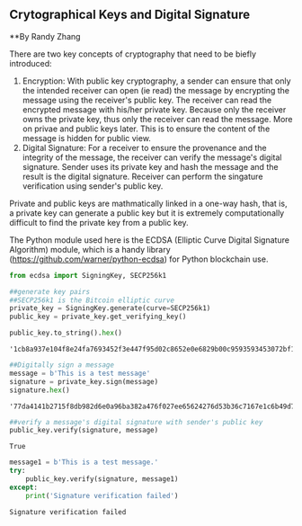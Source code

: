 
## Crytographical Keys and Digital Signature 
**By Randy Zhang 

There are two key concepts of cryptography that need to be biefly introduced: 
1. Encryption: With public key cryptography, a sender can ensure that only the intended receiver can open (ie read) the message by encrypting the message using the receiver's public key. The receiver can read the encrypted message with his/her private key. Because only the receiver owns the private key, thus only the receiver can read the message. More on privae and public keys later. This is to ensure the content of the message is hidden for public view.
2. Digital Signature: For a receiver to ensure the provenance and the integrity of the message, the receiver can verify the message's digital signature. Sender uses its private key and hash the message and the result is the digital signature. Receiver can perform the singature verification using sender's public key.

Private and public keys are mathmatically linked in a one-way hash, that is, a private key can generate a public key but it is extremely computationally difficult to find the private key from a public key. 

The Python module used here is the ECDSA (Elliptic Curve Digital Signature Algorithm) module, which is a handy library (https://github.com/warner/python-ecdsa) for Python blockchain use.


```python
from ecdsa import SigningKey, SECP256k1
```


```python
##generate key pairs
##SECP256k1 is the Bitcoin elliptic curve
private_key = SigningKey.generate(curve=SECP256k1)
public_key = private_key.get_verifying_key()
```


```python
public_key.to_string().hex()
```




    '1cb8a937e104f8e24fa7693452f3e447f95d02c8652e0e6829b00c9593593453072bf1d928224566be06ec15cc1c4d610b68c6725425a017a46e2158795c1b39'




```python
##Digitally sign a message
message = b'This is a test message'
signature = private_key.sign(message)
signature.hex()
```




    '77da4141b2715f8db982d6e0a96ba382a476f027ee65624276d53b36c7167e1c6b49d7633a7ce0c7a3b6de59a8fc9c029271f04e77cff77b72244d298e80b7bc'




```python
##verify a message's digital signature with sender's public key
public_key.verify(signature, message)
```




    True




```python
message1 = b'This is a test message.'
try:
    public_key.verify(signature, message1)
except:
    print('Signature verification failed')
```

    Signature verification failed
    


```python

```
